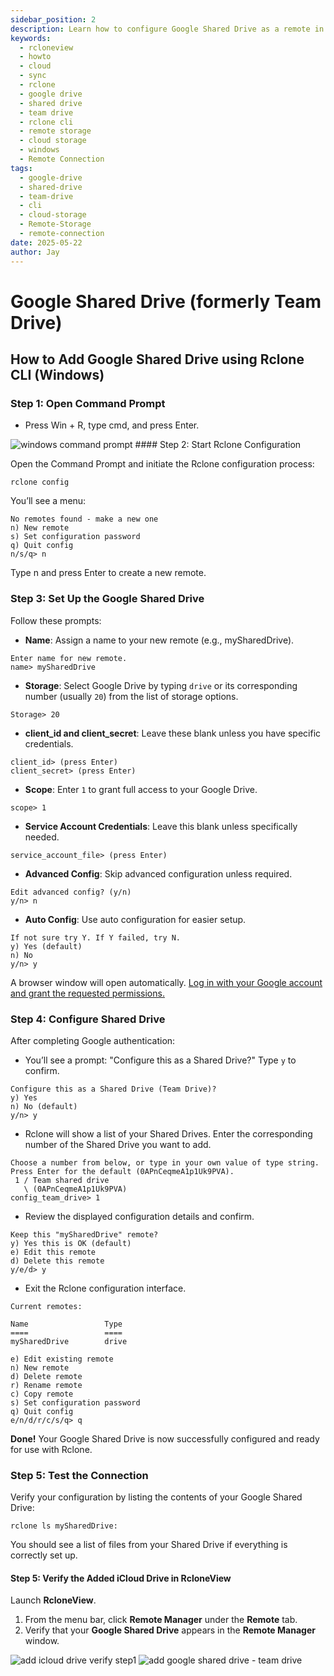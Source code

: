 ```yaml
---
sidebar_position: 2
description: Learn how to configure Google Shared Drive as a remote in Rclone using the CLI on Windows and manage it through RcloneView.
keywords:
  - rcloneview
  - howto
  - cloud
  - sync
  - rclone
  - google drive
  - shared drive
  - team drive
  - rclone cli
  - remote storage
  - cloud storage
  - windows
  - Remote Connection
tags:
  - google-drive
  - shared-drive
  - team-drive
  - cli
  - cloud-storage
  - Remote-Storage
  - remote-connection
date: 2025-05-22
author: Jay
---
```

# Google Shared Drive (formerly Team Drive)

## How to Add Google Shared Drive using Rclone CLI (Windows)

### Step 1: Open Command Prompt
  
- Press Win + R, type cmd, and press Enter.  

<img src="/support/images/en/howto/remote-storage-connection-settings/connect-using-cli/windows-command-prompt.png" alt="windows command prompt" class="img-medium img-left" />
#### Step 2: Start Rclone Configuration

Open the Command Prompt and initiate the Rclone configuration process:

```windows
rclone config
```

You’ll see a menu:

```
No remotes found - make a new one
n) New remote
s) Set configuration password
q) Quit config
n/s/q> n
```

Type n and press Enter to create a new remote.

### Step 3: Set Up the Google Shared Drive

Follow these prompts:

- **Name**: Assign a name to your new remote (e.g., mySharedDrive).

```windows
Enter name for new remote.
name> mySharedDrive
```

- **Storage**: Select Google Drive by typing `drive` or its corresponding number (usually `20`) from the list of storage options.

```
Storage> 20
```

- **client_id and client_secret**: Leave these blank unless you have specific credentials.

```
client_id> (press Enter)
client_secret> (press Enter)
```

- **Scope**: Enter `1` to grant full access to your Google Drive.

```
scope> 1
```

- **Service Account Credentials**: Leave this blank unless specifically needed.
```
service_account_file> (press Enter)
```

- **Advanced Config**: Skip advanced configuration unless required.

```
Edit advanced config? (y/n)
y/n> n
```

- **Auto Config**: Use auto configuration for easier setup.

```
If not sure try Y. If Y failed, try N.
y) Yes (default)
n) No
y/n> y
```

A browser window will open automatically. [Log in with your Google account and grant the requested permissions.](../../intro.md#connecting-your-remote-storage-sso-single-sign-on)


### Step 4: Configure Shared Drive

After completing Google authentication:

- You’ll see a prompt: "Configure this as a Shared Drive?" Type `y` to confirm.

```
Configure this as a Shared Drive (Team Drive)?
y) Yes
n) No (default)
y/n> y
```

- Rclone will show a list of your Shared Drives. Enter the corresponding number of the Shared Drive you want to add.

```
Choose a number from below, or type in your own value of type string.
Press Enter for the default (0APnCeqmeA1p1Uk9PVA).
 1 / Team shared drive
   \ (0APnCeqmeA1p1Uk9PVA)
config_team_drive> 1
```

- Review the displayed configuration details and confirm.

```
Keep this "mySharedDrive" remote?
y) Yes this is OK (default)
e) Edit this remote
d) Delete this remote
y/e/d> y
```

- Exit the Rclone configuration interface.

```
Current remotes:

Name                 Type
====                 ====
mySharedDrive        drive

e) Edit existing remote
n) New remote
d) Delete remote
r) Rename remote
c) Copy remote
s) Set configuration password
q) Quit config
e/n/d/r/c/s/q> q
```

**Done!** Your Google Shared Drive is now successfully configured and ready for use with Rclone.

### Step 5: Test the Connection

Verify your configuration by listing the contents of your Google Shared Drive:

```
rclone ls mySharedDrive:
```

You should see a list of files from your Shared Drive if everything is correctly set up.

#### Step 5: Verify the Added iCloud Drive in RcloneView

Launch **RcloneView**.

1. From the menu bar, click **Remote Manager** under the **Remote** tab.
2. Verify that your **Google Shared Drive** appears in the **Remote Manager** window.

<div class="img-grid-2">
<img src="/support/images/en/howto/Remote Storage Connection Settings/Connect using CLI/add-icloud-verify-step1.png" alt="add icloud drive verify step1" class="img-medium img-center" />
<img src="/support/images/en/howto/Remote Storage Connection Settings/Connect using CLI/add-google-shared-drive.png" alt="add google shared drive - team drive" class="img-medium img-center" />
</div>
